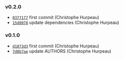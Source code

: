 ### v0.2.0

- [`0377177`](https://github.com/alpjs/react-alp-user/commit/03771770bdd0370a08a3112c8435273600b6bfa0) first commit (Christophe Hurpeau)
- [`15d8078`](https://github.com/alpjs/react-alp-user/commit/15d80788189c1c6d61ffc1c046e05e9982093041) update dependencies (Christophe Hurpeau)

### v0.1.0

- [`d1873d3`](https://github.com/alpjs/react-alp-link/commit/d1873d3b2935afc26b16d4af4e8a3d98dc8d2809) first commit (Christophe Hurpeau)
- [`7d8b7ae`](https://github.com/alpjs/react-alp-link/commit/7d8b7aef6c1e727881efab623ba5c83c6281b178) update AUTHORS (Christophe Hurpeau)
